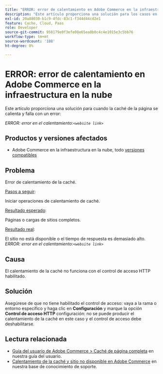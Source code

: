 ```yaml
---
title: "ERROR: error de calentamiento en Adobe Commerce en la infraestructura en la nube"
description: "Este artículo proporciona una solución para los casos en los que la caché de la página se esté calentando y falle con un error:"
exl-id: 20a88030-b1c9-4fdc-83c1-f344d44cd2e1
feature: Cache, Cloud, Paas
role: Developer
source-git-commit: 958179e0f3efe08e65ea8b0c4c4e1015e3c5bb76
workflow-type: tm+mt
source-wordcount: '188'
ht-degree: 0%

---
```


# ERROR: error de calentamiento en Adobe Commerce en la infraestructura en la nube

Este artículo proporciona una solución para cuando la caché de la página se calienta y falla con un error:

*ERROR: error en el calentamiento:`<website link>`*

## Productos y versiones afectados

* Adobe Commerce en la infraestructura en la nube, todo [versiones compatibles](https://magento.com/sites/default/files/magento-software-lifecycle-policy.pdf)

## Problema

Error de calentamiento de la caché.

<u>Pasos a seguir</u>:

Iniciar operaciones de calentamiento de caché.

<u>Resultado esperado</u>:

Páginas o cargas de sitios completos.

<u>Resultado real</u>:

El sitio no está disponible o el tiempo de respuesta es demasiado alto. *ERROR: error en el calentamiento:`<website link>`*

## Causa

El calentamiento de la caché no funciona con el control de acceso HTTP habilitado.

## Solución

Asegúrese de que no tiene habilitado el control de acceso: vaya a la rama o entorno específico y haga clic en **Configuración** y marque la opción **Control de acceso HTTP** configuración: no se puede producir el calentamiento de la caché en este caso y el control de acceso debe deshabilitarse.

## Lectura relacionada

* [Guía del usuario de Adobe Commerce > Caché de página completa](https://docs.magento.com/user-guide/system/cache-full-page.html) en nuestra guía del usuario.
* [Calentamiento de la caché y sitio no disponible en Adobe Commerce](/help/troubleshooting/miscellaneous/cache-warming-up-and-site-unavailable-on-magento.md) en nuestra base de conocimiento de soporte.
